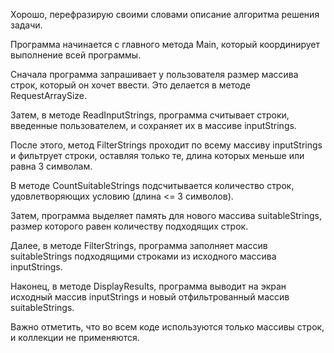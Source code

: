Хорошо, перефразирую своими словами описание алгоритма решения задачи.

Программа начинается с главного метода Main, который координирует выполнение всей программы.

Сначала программа запрашивает у пользователя размер массива строк, который он хочет ввести. Это делается в методе RequestArraySize.

Затем, в методе ReadInputStrings, программа считывает строки, введенные пользователем, и сохраняет их в массиве inputStrings.

После этого, метод FilterStrings проходит по всему массиву inputStrings и фильтрует строки, оставляя только те, длина которых меньше или равна 3 символам.

В методе CountSuitableStrings подсчитывается количество строк, удовлетворяющих условию (длина <= 3 символов).

Затем, программа выделяет память для нового массива suitableStrings, размер которого равен количеству подходящих строк.

Далее, в методе FilterStrings, программа заполняет массив suitableStrings подходящими строками из исходного массива inputStrings.

Наконец, в методе DisplayResults, программа выводит на экран исходный массив inputStrings и новый отфильтрованный массив suitableStrings.

Важно отметить, что во всем коде используются только массивы строк, и коллекции не применяются.